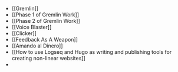 - [[Gremlin]]
- [[Phase 1 of Gremlin Work]]
- [[Phase 2 of Gremlin Work]]
- [[Voice Blaster]]
- [[Clicker]]
- [[Feedback As A Weapon]]
- [[Amando al Dinero]]
- [[How to use Logseq and Hugo as writing and publishing tools for creating non-linear websites]]
-
